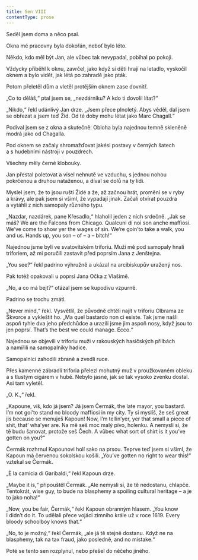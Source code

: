 ```yaml
---
title: Sen VIII
contentType: prose
---
```


<section>

Seděl jsem doma a něco psal.

Okna mé pracovny byla dokořán, neboť bylo léto.

Někdo, kdo měl být Jan, ale vůbec tak nevypadal, pobíhal po pokoji.

Vždycky přiběhl k oknu, zavrčel, jako když si děti hrají na letadlo, vyskočil oknem a bylo vidět, jak létá po zahradě jako pták.

Potom přeletěl dům a vletěl protějším oknem zase dovnitř.

„Co to děláš,“ ptal jsem se, „nezdárníku? A kdo ti dovolil lítat?“

„Nikdo,“ řekl udánlivý Jan drze. „Jsem přece plnoletý. Abys věděl, dal jsem se obřezat a jsem teď Žid. Od té doby mohu létat jako Marc Chagall.“

Podíval jsem se z okna a skutečně: Obloha byla najednou temně skleněně modrá jako od Chagalla.

Pod oknem se začaly shromažďovat jakési postavy v čer­ných šatech a s hudebními nástroji v pouzdrech.

Všechny měly černé klobouky.

Jan přestal poletovat a visel nehnutě ve vzduchu, s jednou nohou pokrčenou a druhou nataženou, a díval se dolů na ty lidi.

Myslel jsem, že to jsou ruští Židé a že, až začnou hrát, promění se v ryby a krávy, ale pak jsem si všiml, že vypadají jinak. Začali otvírat pouzdra a vytáhli z nich samopaly různého typu.

„Nazdar, nazdárek, pane Křesadlo,“ hlaholil jeden z nich srdečně. „Jak se máš? We are the Falcons from Chicago. Qualcuni di noi son anche maffiosi. We’ve come to show yer the wages of sin. We’re goin’to take a walk, you and us. Hands up, you son – of – a – bitch!“

Najednou jsme byli ve svatovítském triforiu. Muži mě pod samopaly hnali triforiem, až mi poručili zastavit před poprsím Jana z Jenštejna.

„You see?“ řekl padrino výhružně a ukázal na arci­biskupův uražený nos.

Pak totéž opakovali u poprsí Jana Očka z Vlašimě.

„No, a co má bejt?“ otázal jsem se kupodivu vzpurně.

Padrino se trochu zmátl.

„Never mind,“ řekl. Vysvětlil, že původně chtěli najít v triforiu Olbrama ze Škvorce a vykleštit ho. „Ma quel bastardo non ci esiste. Tak jsme našli aspoň tyhle dva jeho předchůdce a urazili jsme jim aspoň nosy, když jsou to jen poprsí. That’s the best we could manage. Ecco.“

Najednou se objevili v triforiu muži v rakouských hasič­ských přilbách a namířili na samopalníky hadice.

Samopalníci zahodili zbraně a zvedli ruce.

Přes kamenné zábradlí triforia přelezl mohutný muž v proužkovaném obleku a s tlustým cigárem v hubě. Nebylo jasné, jak se tak vysoko zvenku dostal. Asi tam vyletěl.

„O. K.,“ řekl.

„Kapoune, víš, kdo já jsem? Já jsem Čermák, the late mayor, you bastard. I’m not goi’to stand no bloody maffiosi in my city. Ty si myslíš, že seš great jis because se menuješ Kapoun! Now, I’m tellin’yer, yer that small a piece of shit, that’ wha’yer are. Na mě seš moc malý pívo, holenku. A nemysli si, že tě budu šanovat, protože seš Čech. A vůbec what sort of shirt is it you’ve gotten on you?“

Čermák rozhrnul Kapounovi holí sako na prsou. Teprve teď jsem si všiml, že Kapoun má červenou sokolskou košili. „You’ve gotten no right to wear this!“ vztekal se Čermák.

„È la camicia di Garibaldi,“ řekl Kapoun drze.

„Maybe it is,“ připouštěl Čermák. „Ale nemysli si, že tě nedostanu, chlapče. Tentokrát, wise guy, to bude na blasphemy a spoiling cultural heritage – a je to jako noha!“

„Now, you be fair, Čermák,“ řekl Kapoun obranným hlasem. „You know I didn’t do it. To udělali přece vojáci zimního krále už v roce 1619. Every bloody schoolboy knows that.“

„No, to je možný,“ řekl Čermák, „ale já tě stejně dostanu. Když ne na blasphemy, tak na tax fraud, jako posledně, and no mistake.“

Poté se tento sen rozplynul, nebo přešel do něčeho jiného.

</section>
